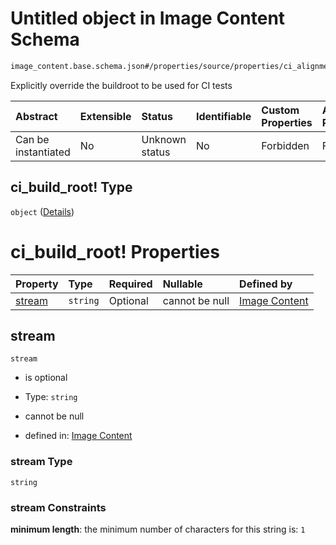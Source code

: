 # Untitled object in Image Content Schema

```txt
image_content.base.schema.json#/properties/source/properties/ci_alignment/properties/streams_prs/properties/ci_build_root!
```

Explicitly override the buildroot to be used for CI tests

| Abstract            | Extensible | Status         | Identifiable | Custom Properties | Additional Properties | Access Restrictions | Defined In                                                                                        |
| :------------------ | :--------- | :------------- | :----------- | :---------------- | :-------------------- | :------------------ | :------------------------------------------------------------------------------------------------ |
| Can be instantiated | No         | Unknown status | No           | Forbidden         | Forbidden             | none                | [image\_content.base.schema.json\*](../out/image_content.base.schema.json "open original schema") |

## ci\_build\_root! Type

`object` ([Details](image_content-properties-source-properties-ci_alignment-properties-streams_prs-properties-ci_build_root.md))

# ci\_build\_root! Properties

| Property          | Type     | Required | Nullable       | Defined by                                                                                                                                                                                                                                                                                  |
| :---------------- | :------- | :------- | :------------- | :------------------------------------------------------------------------------------------------------------------------------------------------------------------------------------------------------------------------------------------------------------------------------------------ |
| [stream](#stream) | `string` | Optional | cannot be null | [Image Content](image_content-properties-source-properties-ci_alignment-properties-streams_prs-properties-ci_build_root-properties-stream.md "image_content.base.schema.json#/properties/source/properties/ci_alignment/properties/streams_prs/properties/ci_build_root/properties/stream") |

## stream



`stream`

*   is optional

*   Type: `string`

*   cannot be null

*   defined in: [Image Content](image_content-properties-source-properties-ci_alignment-properties-streams_prs-properties-ci_build_root-properties-stream.md "image_content.base.schema.json#/properties/source/properties/ci_alignment/properties/streams_prs/properties/ci_build_root/properties/stream")

### stream Type

`string`

### stream Constraints

**minimum length**: the minimum number of characters for this string is: `1`
